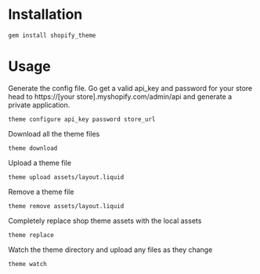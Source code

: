 # Installation

````
gem install shopify_theme
````

# Usage

Generate the config file. Go get a valid api_key and password for your store head to https://[your store].myshopify.com/admin/api and generate a private application. 

````
theme configure api_key password store_url
````

Download all the theme files

````
theme download
````

Upload a theme file

````
theme upload assets/layout.liquid
````

Remove a theme file

````
theme remove assets/layout.liquid
````

Completely replace shop theme assets with the local assets

````
theme replace
````

Watch the theme directory and upload any files as they change

````
theme watch
````
